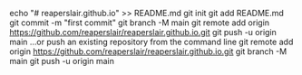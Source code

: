 echo "# reaperslair.github.io" >> README.md
git init
git add README.md
git commit -m "first commit"
git branch -M main
git remote add origin https://github.com/reaperslair/reaperslair.github.io.git
git push -u origin main
…or push an existing repository from the command line
git remote add origin https://github.com/reaperslair/reaperslair.github.io.git
git branch -M main
git push -u origin main